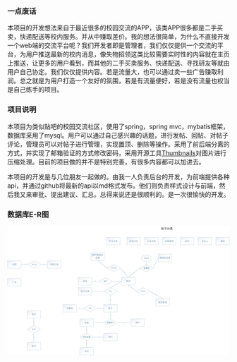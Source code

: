 ### 一点废话

本项目的开发想法来自于最近很多的校园交流的APP，该类APP很多都是二手买卖，快递配送等校内服务。并从中赚取差价。我的想法很简单，为什么不直接开发一个web端的交流平台呢？我们开发者即是管理者，我们仅仅提供一个交流的平台，为用户推送最新的校内消息，像失物招领这类比较需要实时性的内容就在主页上推送，让更多的用户看到，而其他的二手买卖服务、快递配送、寻找研友等就由用户自己协定。我们仅仅提供内容。若是流量大，也可以通过卖一些广告赚取利润。总之就是为用户打造一个友好的氛围，若是有流量便好，若是没有流量也权当是自己练手的项目。

### 项目说明

本项目为类似贴吧的校园交流社区，使用了spring，spring mvc，mybatis框架，数据库采用了mysql。用户可以通过自己感兴趣的话题，进行发帖、回帖、对帖子评论，管理员可以对帖子进行管理，实现置顶、删除等操作。采用了前后端分离的方式，并实现了邮箱验证的方式修改密码，采用开源工具[Thumbnails](https://github.com/coobird/thumbnailator)对图片进行压缩处理。目前的项目做的并不是特别完善，有很多内容都可以加进去。

本项目的开发是与几位朋友一起做的。由我一人负责后台的开发，为前端提供各种api，并通过github将最新的api以md格式发布。他们则负责样式设计与前端，然后我又来审批、提出建议、汇总。总得来说还是很顺利的。是一次很愉快的开发。

### 数据库E-R图

![e-r图](https://github.com/AmazingPangWei/ukey/blob/master/ukey后台设计图.jpg)
